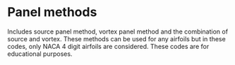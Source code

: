 # Panel methods
Includes source panel method, vortex panel method and the combination of source and vortex. These methods can be used for any airfoils but in these codes, only NACA 4 digit airfoils are considered. These codes are for educational purposes. 
